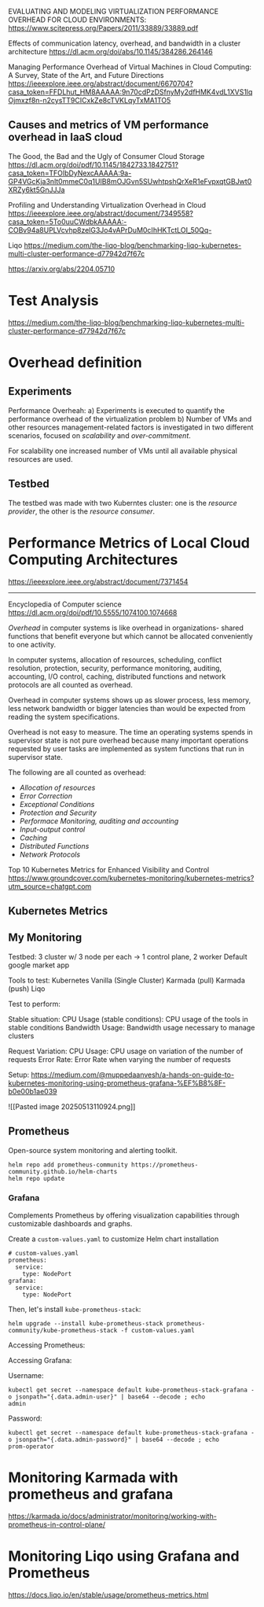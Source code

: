 EVALUATING AND MODELING VIRTUALIZATION
PERFORMANCE OVERHEAD FOR CLOUD ENVIRONMENTS:
https://www.scitepress.org/Papers/2011/33889/33889.pdf

Effects of communication latency, overhead, and bandwidth in a cluster architecture
https://dl.acm.org/doi/abs/10.1145/384286.264146

Managing Performance Overhead of Virtual Machines in Cloud Computing: A Survey, State of the Art, and Future Directions
https://ieeexplore.ieee.org/abstract/document/6670704?casa_token=FFDLhut_HM8AAAAA:9n70cdPzDSfnyMy2dfHMK4vdL1XVS1lqOjmxzf8n-n2cysTT9CICxkZe8cTVKLqyTxMA1TO5

## Causes and metrics of VM performance overhead in IaaS cloud



The Good, the Bad and the Ugly of Consumer Cloud Storage
https://dl.acm.org/doi/pdf/10.1145/1842733.1842751?casa_token=TFOIbDyNexcAAAAA:9a-GP4VGcKja3nlt0mmeC0q1UIB8mOJGvn5SUwhtpshQrXeR1eFvpxqtGBJwt0XRZy6kt5GnJJJa

Profiling and Understanding Virtualization Overhead in Cloud
https://ieeexplore.ieee.org/abstract/document/7349558?casa_token=5To0uuCWdbkAAAAA:-COBv94a8UPLVcvhp8zelG3Jo4vAPrDuM0cIhHKTctLOI_50Qq-


Liqo
https://medium.com/the-liqo-blog/benchmarking-liqo-kubernetes-multi-cluster-performance-d77942d7f67c

https://arxiv.org/abs/2204.05710

# Test Analysis
https://medium.com/the-liqo-blog/benchmarking-liqo-kubernetes-multi-cluster-performance-d77942d7f67c


# Overhead definition


## Experiments
Performance Overheah:
a) Experiments is executed to quantify the performance overhead of the virtualization problem
b) Number of VMs and other resources management-related factors is investigated in two different scenarios, focused on *scalability* and *over-commitment*.

For scalability one increased number of VMs until all available physical resources are used. 

## Testbed
The testbed was made with two Kuberntes cluster: one is the *resource provider*, the other is the *resource consumer*.


# Performance Metrics of Local Cloud Computing Architectures
https://ieeexplore.ieee.org/abstract/document/7371454

****

Encyclopedia of Computer science
https://dl.acm.org/doi/pdf/10.5555/1074100.1074668

*Overhead* in computer systems is like overhead in organizations- shared functions that benefit everyone but which cannot be allocated conveniently to one activity. 

In computer systems, allocation of resources, scheduling, conflict resolution, protection, security, performance monitoring, auditing, accounting, I/O control, caching, distributed functions and network protocols are all counted as overhead.

Overhead in computer systems shows up as slower process, less memory, less network bandwidth or bigger latencies than would be expected from reading the system specifications.

Overhead is not easy to measure. The time an operating systems spends in supervisor state is not pure overhead because many important operations requested by user tasks are implemented as system functions that run in supervisor state.

The following are all counted as overhead:
- *Allocation of resources*
- *Error Correction*
- *Exceptional Conditions*
- *Protection and Security*
- *Performace Monitoring, auditing and accounting*
- *Input-output control*
- *Caching*
- *Distributed Functions*
- *Network Protocols*



Top 10 Kubernetes Metrics for Enhanced Visibility and Control
https://www.groundcover.com/kubernetes-monitoring/kubernetes-metrics?utm_source=chatgpt.com

## Kubernetes Metrics



## My Monitoring

Testbed:
3 cluster w/ 3 node per each -> 1 control plane, 2 worker
Default google market app

Tools to test:
Kubernetes Vanilla (Single Cluster)
Karmada (pull)
Karmada (push)
Liqo

Test to perform:

Stable situation:
CPU Usage (stable conditions): CPU usage of the tools in stable conditions
Bandwidth Usage: Bandwidth usage necessary to manage clusters

Request Variation:
CPU Usage: CPU usage on variation of the number of requests
Error Rate: Error Rate when varying the number of requests

Setup:
https://medium.com/@muppedaanvesh/a-hands-on-guide-to-kubernetes-monitoring-using-prometheus-grafana-%EF%B8%8F-b0e00b1ae039

![[Pasted image 20250513110924.png]]

## Prometheus
Open-source system monitoring and alerting toolkit.

```
helm repo add prometheus-community https://prometheus-community.github.io/helm-charts
helm repo update
```

### Grafana
Complements Prometheus by offering visualization capabilities through customizable dashboards and graphs.

Create a `custom-values.yaml` to customize Helm chart installation
```
# custom-values.yaml
prometheus:
  service:
    type: NodePort
grafana:
  service:
    type: NodePort
```
Then, let's install `kube-prometheus-stack`:
```
helm upgrade --install kube-prometheus-stack prometheus-community/kube-prometheus-stack -f custom-values.yaml
```


Accessing Prometheus:

Accessing Grafana:

Username:
```
kubectl get secret --namespace default kube-prometheus-stack-grafana -o jsonpath="{.data.admin-user}" | base64 --decode ; echo  
admin
```
Password:
```
kubectl get secret --namespace default kube-prometheus-stack-grafana -o jsonpath="{.data.admin-password}" | base64 --decode ; echo  
prom-operator
```

# Monitoring Karmada with prometheus and grafana 
https://karmada.io/docs/administrator/monitoring/working-with-prometheus-in-control-plane/

# Monitoring Liqo using Grafana and Prometheus
https://docs.liqo.io/en/stable/usage/prometheus-metrics.html
